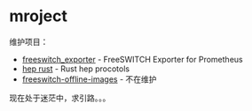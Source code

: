 # mroject

维护项目：
 - [freeswitch_exporter](https://github.com/mroject/freeswitch_exporter) - FreeSWITCH Exporter for Prometheus
 - [hep rust](https://github.com/mroject/hep) - Rust hep procotols
 - [freeswitch-offline-images](https://github.com/mroject/freeswitch-offline-images) - 不在维护

现在处于迷茫中，求引路。。。


